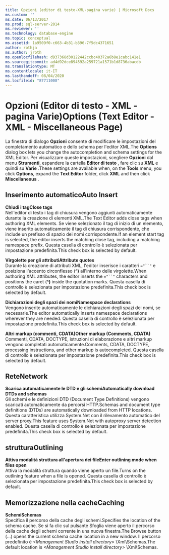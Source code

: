 ```yaml
---
title: Opzioni (editor di testo-XML-pagina varie) | Microsoft Docs
ms.custom: ''
ms.date: 06/13/2017
ms.prod: sql-server-2014
ms.reviewer: ''
ms.technology: database-engine
ms.topic: conceptual
ms.assetid: 1a9509f0-c663-4b31-b396-7f5dc4371651
author: rothja
ms.author: jroth
ms.openlocfilehash: d937368d30122442ccbc40372a6b8e1cabc141e1
ms.sourcegitcommit: ad4d92dce894592a259721a1571b1d8736abacdb
ms.translationtype: MT
ms.contentlocale: it-IT
ms.lasthandoff: 08/04/2020
ms.locfileid: "87711008"
---
```

# <a name="options-text-editor---xml---miscellaneous-page"></a><span data-ttu-id="2cd87-102">Opzioni (Editor di testo - XML - pagina Varie)</span><span class="sxs-lookup"><span data-stu-id="2cd87-102">Options (Text Editor - XML - Miscellaneous Page)</span></span>

<span data-ttu-id="2cd87-103">La finestra di dialogo **Opzioni** consente di modificare le impostazioni del completamento automatico e dello schema per l'editor XML.</span><span class="sxs-lookup"><span data-stu-id="2cd87-103">The **Options** dialog box lets you change the autocompletion and schema settings for the XML Editor.</span></span> <span data-ttu-id="2cd87-104">Per visualizzare queste impostazioni, scegliere **Opzioni** dal menu **Strumenti**, espandere la cartella **Editor di testo** , fare clic su **XML** e quindi su **Varie** .</span><span class="sxs-lookup"><span data-stu-id="2cd87-104">These settings are available when, on the **Tools** menu, you click **Options**, expand the **Text Editor** folder, click **XML** and then click **Miscellaneous** .</span></span>  
  
## <a name="auto-insert"></a><span data-ttu-id="2cd87-105">Inserimento automatico</span><span class="sxs-lookup"><span data-stu-id="2cd87-105">Auto Insert</span></span>  
 <span data-ttu-id="2cd87-106">**Chiudi i tag**</span><span class="sxs-lookup"><span data-stu-id="2cd87-106">**Close tags**</span></span>  
 <span data-ttu-id="2cd87-107">Nell'editor di testo i tag di chiusura vengono aggiunti automaticamente durante la creazione di elementi XML.</span><span class="sxs-lookup"><span data-stu-id="2cd87-107">The Text Editor adds close tags when authoring XML elements.</span></span> <span data-ttu-id="2cd87-108">Se viene selezionato il tag di inizio di un elemento, viene inserito automaticamente il tag di chiusura corrispondente, che include un prefisso di spazio dei nomi corrispondente.</span><span class="sxs-lookup"><span data-stu-id="2cd87-108">If an element start tag is selected, the editor inserts the matching close tag, including a matching namespace prefix.</span></span> <span data-ttu-id="2cd87-109">Questa casella di controllo è selezionata per impostazione predefinita.</span><span class="sxs-lookup"><span data-stu-id="2cd87-109">This check box is selected by default.</span></span>  
  
 <span data-ttu-id="2cd87-110">**Virgolette per gli attributi**</span><span class="sxs-lookup"><span data-stu-id="2cd87-110">**Attribute quotes**</span></span>  
 <span data-ttu-id="2cd87-111">Durante la creazione di attributi XML, l'editor inserisce i caratteri `="``"` e posiziona l'accento circonflesso (**^)** all'interno delle virgolette.</span><span class="sxs-lookup"><span data-stu-id="2cd87-111">When authoring XML attributes, the editor inserts the `="``"` characters and positions the caret (**^)** inside the quotation marks.</span></span> <span data-ttu-id="2cd87-112">Questa casella di controllo è selezionata per impostazione predefinita.</span><span class="sxs-lookup"><span data-stu-id="2cd87-112">This check box is selected by default.</span></span>  
  
 <span data-ttu-id="2cd87-113">**Dichiarazioni degli spazi dei nomi**</span><span class="sxs-lookup"><span data-stu-id="2cd87-113">**Namespace declarations**</span></span>  
 <span data-ttu-id="2cd87-114">Vengono inserite automaticamente le dichiarazioni degli spazi dei nomi, se necessarie.</span><span class="sxs-lookup"><span data-stu-id="2cd87-114">The editor automatically inserts namespace declarations wherever they are needed.</span></span> <span data-ttu-id="2cd87-115">Questa casella di controllo è selezionata per impostazione predefinita.</span><span class="sxs-lookup"><span data-stu-id="2cd87-115">This check box is selected by default.</span></span>  
  
 <span data-ttu-id="2cd87-116">**Altri markup (commenti, CDATA)**</span><span class="sxs-lookup"><span data-stu-id="2cd87-116">**Other markup (Comments, CDATA)**</span></span>  
 <span data-ttu-id="2cd87-117">Commenti, CDATA, DOCTYPE, istruzioni di elaborazione e altri markup vengono completati automaticamente.</span><span class="sxs-lookup"><span data-stu-id="2cd87-117">Comments, CDATA, DOCTYPE, processing instructions, and other markup is autocompleted.</span></span> <span data-ttu-id="2cd87-118">Questa casella di controllo è selezionata per impostazione predefinita.</span><span class="sxs-lookup"><span data-stu-id="2cd87-118">This check box is selected by default.</span></span>  
  
## <a name="network"></a><span data-ttu-id="2cd87-119">Rete</span><span class="sxs-lookup"><span data-stu-id="2cd87-119">Network</span></span>  
 <span data-ttu-id="2cd87-120">**Scarica automaticamente le DTD e gli schemi**</span><span class="sxs-lookup"><span data-stu-id="2cd87-120">**Automatically download DTDs and schemas**</span></span>  
 <span data-ttu-id="2cd87-121">Gli schemi e le definizioni DTD (Document Type Definitions) vengono scaricati automaticamente da percorsi HTTP.</span><span class="sxs-lookup"><span data-stu-id="2cd87-121">Schemas and document type definitions (DTDs) are automatically downloaded from HTTP locations.</span></span> <span data-ttu-id="2cd87-122">Questa caratteristica utilizza System.Net con il rilevamento automatico del server proxy.</span><span class="sxs-lookup"><span data-stu-id="2cd87-122">This feature uses System.Net with autoproxy server detection enabled.</span></span> <span data-ttu-id="2cd87-123">Questa casella di controllo è selezionata per impostazione predefinita.</span><span class="sxs-lookup"><span data-stu-id="2cd87-123">This check box is selected by default.</span></span>  
  
## <a name="outlining"></a><span data-ttu-id="2cd87-124">struttura</span><span class="sxs-lookup"><span data-stu-id="2cd87-124">Outlining</span></span>  
 <span data-ttu-id="2cd87-125">**Attiva modalità struttura all'apertura dei file**</span><span class="sxs-lookup"><span data-stu-id="2cd87-125">**Enter outlining mode when files open**</span></span>  
 <span data-ttu-id="2cd87-126">Attiva la modalità struttura quando viene aperto un file.</span><span class="sxs-lookup"><span data-stu-id="2cd87-126">Turns on the outlining feature when a file is opened.</span></span> <span data-ttu-id="2cd87-127">Questa casella di controllo è selezionata per impostazione predefinita.</span><span class="sxs-lookup"><span data-stu-id="2cd87-127">This check box is selected by default.</span></span>  
  
## <a name="caching"></a><span data-ttu-id="2cd87-128">Memorizzazione nella cache</span><span class="sxs-lookup"><span data-stu-id="2cd87-128">Caching</span></span>  
 <span data-ttu-id="2cd87-129">**Schemi**</span><span class="sxs-lookup"><span data-stu-id="2cd87-129">**Schemas**</span></span>  
 <span data-ttu-id="2cd87-130">Specifica il percorso della cache degli schemi.</span><span class="sxs-lookup"><span data-stu-id="2cd87-130">Specifies the location of the schema cache.</span></span> <span data-ttu-id="2cd87-131">Se si fa clic sul pulsante Sfoglia viene aperto il percorso della cache degli schemi corrente in una nuova finestra.</span><span class="sxs-lookup"><span data-stu-id="2cd87-131">The Browse button (...) opens the current schema cache location in a new window.</span></span> <span data-ttu-id="2cd87-132">Il percorso predefinito è *\<Management Studio install directory>* \Xml\Schemas.</span><span class="sxs-lookup"><span data-stu-id="2cd87-132">The default location is *\<Management Studio install directory>* \Xml\Schemas.</span></span>  
